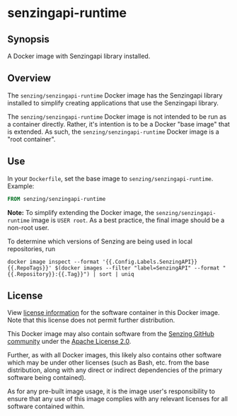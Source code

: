 # senzingapi-runtime

## Synopsis

A Docker image with Senzingapi library installed.

## Overview

The `senzing/senzingapi-runtime` Docker image has the Senzingapi library installed
to simplify creating applications that use the Senzingapi library.

The `senzing/senzingapi-runtime` Docker image is not intended to be run as a container directly.
Rather, it's intention is to be a Docker "base image" that is extended.
As such, the `senzing/senzingapi-runtime` Docker image is a "root container".

## Use

In your `Dockerfile`, set the base image to `senzing/senzingapi-runtime`.
Example:

```Dockerfile
FROM senzing/senzingapi-runtime
```

**Note:** To simplify extending the Docker image,
the `senzing/senzingapi-runtime` image is `USER root`.
As a best practice, the final image should be a non-root user.

To determine which versions of Senzing are being used in local repositories, run

```console
docker image inspect --format '{{.Config.Labels.SenzingAPI}}  {{.RepoTags}}' $(docker images --filter "label=SenzingAPI" --format "{{.Repository}}:{{.Tag}}") | sort | uniq
```

## License

View [license information](https://senzing.com/end-user-license-agreement/) for the software container in this Docker image. Note that this license does not permit further distribution.

This Docker image may also contain software from the [Senzing GitHub community](https://github.com/Senzing/) under the [Apache License 2.0](https://www.apache.org/licenses/LICENSE-2.0).

Further, as with all Docker images, this likely also contains other software which may be under other licenses (such as Bash, etc. from the base distribution, along with any direct or indirect dependencies of the primary software being contained).

As for any pre-built image usage, it is the image user's responsibility to ensure that any use of this image complies with any relevant licenses for all software contained within.
